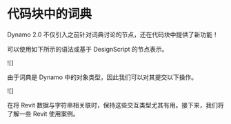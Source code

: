 # 代码块中的词典

Dynamo 2.0 不仅引入之前针对词典讨论的节点，还在代码块中提供了新功能！

可以使用如下所示的语法或基于 DesignScript 的节点表示。

![]

由于词典是 Dynamo 中的对象类型，因此我们可以对其提交以下操作。

![]

在将 Revit 数据与字符串相关联时，保持这些交互类型尤其有用。接下来，我们将了解一些 Revit 使用案例。

